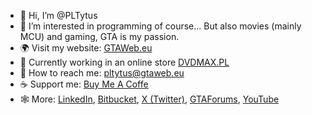 - 👋 Hi, I’m @PLTytus
- 👀 I’m interested in programming of course... But also movies (mainly MCU) and gaming, GTA is my passion.
- :earth_africa: Visit my website: [GTAWeb.eu](https://gtaweb.eu)
- :construction_worker: Currently working in an online store [DVDMAX.PL](https://www.dvdmax.pl/)
- 📧 How to reach me: pltytus@gtaweb.eu
- ☕ Support me: [Buy Me A Coffe](https://www.buymeacoffee.com/pltytus)
- 🕸 More: [LinkedIn](https://www.linkedin.com/in/pltytus/), [Bitbucket](https://bitbucket.org/PLTytus/workspace/repositories), [X (Twitter)](https://twitter.com/PLTytus), [GTAForums](https://gtaforums.com/profile/1124240-pltytus/), [YouTube](https://www.youtube.com/user/PLTytus)
